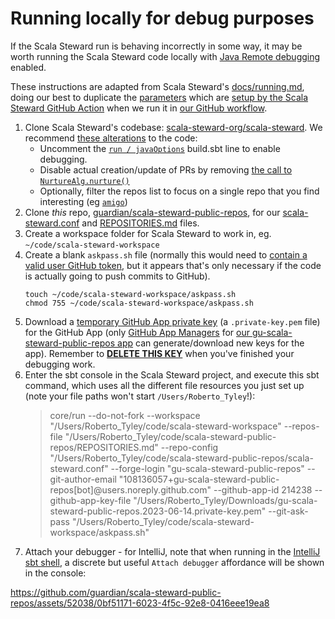 Running locally for debug purposes
==================================

If the Scala Steward run is behaving incorrectly in some way, it may be worth
running the Scala Steward code locally with [Java Remote debugging](https://www.jetbrains.com/help/idea/debugging-code.html)
enabled.

These instructions are adapted from Scala Steward's [docs/running.md](https://github.com/scala-steward-org/scala-steward/blob/main/docs/running.md),
doing our best to duplicate the [parameters](https://github.com/scala-steward-org/scala-steward/blob/main/docs/help.md) which are [setup by the Scala Steward GitHub Action](https://github.com/scala-steward-org/scala-steward-action/blob/31bf30f6a29b33723e5b6d89a9a8f4cf23b05924/src/action/main.ts#L49-L71)
when we run it in [our GitHub workflow](https://github.com/guardian/scala-steward-public-repos/blob/2c3ae97fe168c0887036fac81752b7d406653823/.github/workflows/public-repos-scala-steward.yml).

1. Clone Scala Steward's codebase: [scala-steward-org/scala-steward](https://github.com/scala-steward-org/scala-steward).
   We recommend [these alterations](https://github.com/scala-steward-org/scala-steward/compare/main...rtyley:scala-steward:temporary-tweaks-for-debugging) to the code:
   * Uncomment the [`run / javaOptions`](https://github.com/scala-steward-org/scala-steward/blob/609104a04cd536418ebcda553e7f48177a5264ae/build.sbt#L213)
     build.sbt line to enable debugging.
   * Disable actual creation/update of PRs by removing [the call to `NurtureAlg.nurture()`](https://github.com/scala-steward-org/scala-steward/blob/42da4fad649dfc5e92147b3e8165a1bf860b2629/modules/core/src/main/scala/org/scalasteward/core/application/StewardAlg.scala#L82)
   * Optionally, filter the repos list to focus on a single repo that you find interesting (eg [`amigo`](https://github.com/guardian/amigo))
2. Clone _this_ repo, [guardian/scala-steward-public-repos](https://github.com/guardian/scala-steward-public-repos),
   for our [scala-steward.conf](https://github.com/guardian/scala-steward-public-repos/blob/main/scala-steward.conf)
   and [REPOSITORIES.md](https://github.com/guardian/scala-steward-public-repos/blob/main/REPOSITORIES.md) files.
3. Create a workspace folder for Scala Steward to work in, eg. `~/code/scala-steward-workspace`
4. Create a blank `askpass.sh` file (normally this would need to
   [contain a valid user GitHub token](https://github.com/scala-steward-org/scala-steward-action/blob/190e7f36cd057dfb5d1b6fde688e6399ef249560/src/modules/workspace.ts#L114),
   but it appears that's only necessary if the code is actually going to push commits to GitHub).
   ```shell
   touch ~/code/scala-steward-workspace/askpass.sh
   chmod 755 ~/code/scala-steward-workspace/askpass.sh
   ```
5. Download a [temporary GitHub App private key](https://docs.github.com/en/apps/creating-github-apps/authenticating-with-a-github-app/managing-private-keys-for-github-apps)
   (a `.private-key.pem` file) for the GitHub App (only [GitHub App Managers](https://docs.github.com/en/apps/maintaining-github-apps/about-github-app-managers)
   for [our gu-scala-steward-public-repos app](https://github.com/organizations/guardian/settings/permissions/integrations/gu-scala-steward-public-repos/managers)
   can generate/download new keys for the app). Remember to [**DELETE THIS KEY**](https://docs.github.com/en/apps/creating-github-apps/authenticating-with-a-github-app/managing-private-keys-for-github-apps#deleting-private-keys) when you've finished your debugging work.
6. Enter the sbt console in the Scala Steward project, and execute this sbt command, which uses all
   the different file resources you just set up (note your file paths won't start `/Users/Roberto_Tyley`!):
   > core/run --do-not-fork --workspace "/Users/Roberto_Tyley/code/scala-steward-workspace" --repos-file "/Users/Roberto_Tyley/code/scala-steward-public-repos/REPOSITORIES.md" --repo-config "/Users/Roberto_Tyley/code/scala-steward-public-repos/scala-steward.conf" --forge-login "gu-scala-steward-public-repos" --git-author-email "108136057+gu-scala-steward-public-repos[bot]@users.noreply.github.com" --github-app-id 214238 --github-app-key-file "/Users/Roberto_Tyley/Downloads/gu-scala-steward-public-repos.2023-06-14.private-key.pem" --git-ask-pass "/Users/Roberto_Tyley/code/scala-steward-workspace/askpass.sh"
7. Attach your debugger - for IntelliJ, note that when running in the
   [IntelliJ sbt shell](https://www.jetbrains.com/help/idea/sbt-support.html#sbt_shell),
   a discrete but useful `Attach debugger` affordance will be shown in the console:

https://github.com/guardian/scala-steward-public-repos/assets/52038/0bf51171-6023-4f5c-92e8-0416eee19ea8

